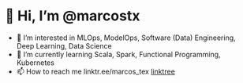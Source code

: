 # 👋 Hi, I’m @marcostx
- 👀 I’m interested in MLOps, ModelOps, Software (Data) Engineering, Deep Learning, Data Science
- 🌱 I’m currently learning Scala, Spark, Functional Programming, Kubernetes
- 📫 How to reach me linktr.ee/marcos_tex [linktree](linktr.ee/marcos_tex )

<!---
marcostx/marcostx is a ✨ special ✨ repository because its `README.md` (this file) appears on your GitHub profile.
You can click the Preview link to take a look at your changes.
--->
